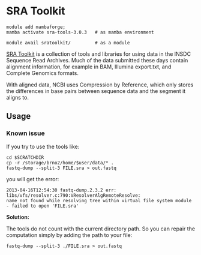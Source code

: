 # SRA Toolkit 

    module add mambaforge;
    mamba activate sra-tools-3.0.3   # as mamba environment

    module avail sratoolkit/         # as a module                             

[SRA Toolkit](https://github.com/ncbi/sra-tools/wiki/) is  a collection of tools and libraries for using data in the INSDC Sequence Read Archives. Much of the data submitted these days contain alignment information, for example in BAM, Illumina export.txt, and Complete Genomics formats. 

With aligned data, NCBI uses Compression by Reference, which only stores the differences in base pairs between sequence data and the segment it aligns to.

## Usage

### Known issue

If you try to use the tools like:

```
cd $SCRATCHDIR
cp -r /storage/brno2/home/$user/data/* .
fastq-dump --split-3 FILE.sra > out.fastq
```

you will get the error:

```
2013-04-16T12:54:30 fastq-dump.2.3.2 err: libs/vfs/resolver.c:790:VResolverAlgRemoteResolve: 
name not found while resolving tree within virtual file system module - failed to open 'FILE.sra'
```

**Solution:** 

The tools do not count with the current directory path. So you can repair the computation simply by adding the path to your file:

    fastq-dump --split-3 ./FILE.sra > out.fastq


